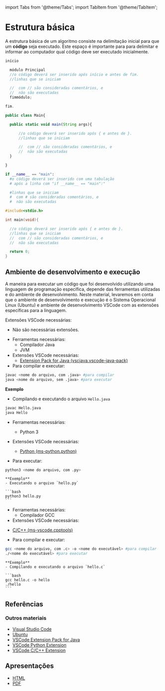 import Tabs from '@theme/Tabs';
import TabItem from '@theme/TabItem';

# Estrutura básica

A estrutura básica de um algoritmo consiste na delimitação inicial para que um **código** seja executado. Este espaço é importante para para delimitar e informar ao computador qual código deve ser executado inicialmente.

<!-- marp --- -->

<Tabs groupId='language'>
  <TabItem value="pseudocodigo" label="Pseudocódigo" default>

  ```c
  início

    módulo Principal
    //o código deverá ser inserido após início e antes de fim.
    //linhas que se iniciam 
  
    //  com // são consideradas comentários, e 
    //  não são executadas
    fimmódulo;

  fim.
  ```

  </TabItem>
  <TabItem value="java" label="Java">

  ```javascript
  public class Main{

    public static void main(String args){

        //o código deverá ser inserido após { e antes de }.
        //linhas que se iniciam 

        //  com // são consideradas comentários, e 
        //  não são executadas
    }

  }
  ```

  </TabItem>
  <TabItem value="python" label="Python">

  ```python
  if __name__ == "main":
    #o código deverá ser inserido com uma tabulação
    # após a linha com "if __name__ == "main":"

    #linhas que se iniciam 
    #  com # são consideradas comentários, e 
    #  não são executadas
  ```

  </TabItem>
  <TabItem value="c" label="C">

  ```c
  #include<stdio.h>
  
  int main(void){

    //o código deverá ser inserido após { e antes de }.
    //linhas que se iniciam 
    //  com // são consideradas comentários, e 
    //  não são executadas

    return 0;
  }
  ```

  </TabItem>
</Tabs>

## Ambiente de desenvolvimento e execução

A maneira para executar um código que foi desenvolvido utilizando uma linguagem de programação específica, depende das ferramentas utilizadas e do ambiente de desenvolvimento. Neste material, levaremos em conta que o ambiente de desenvolvimento e execução é o Sistema Operacional Linux (Ubuntu) e ambiente de desenvolvimento VSCode com as extensões específicas para a linguagem.

<!-- marp --- -->

<Tabs groupId='language'>
  <TabItem value="pseudocodigo" label="Pseudocódigo" default>

  Extensões VSCode necessárias:
  <ul>
    <li><a>Não são necessárias extensões.</a></li>
  </ul>


  </TabItem>
  <TabItem value="java" label="Java">

  - Ferramentas necessárias:
    - Compilador Java
    - JVM
  - Extensões VSCode necessárias:
    - [Extension Pack for Java (vscjava.vscode-java-pack)](https://marketplace.visualstudio.com/items?itemName=vscjava.vscode-java-pack)
  - Para compilar e executar:

  ```bash
  javac <nome do arquivo, com .java> #para compilar
  java <nome do arquivo, sem .java> #para executar
  ```


**Exemplo**

- Compilando e executando o arquivo `Hello.java`

```bash
javac Hello.java
java Hello
```



  </TabItem>
  <TabItem value="python" label="Python">

  - Ferramentas necessárias:
    - Python 3
  - Extensões VSCode necessárias:
    - [Python (ms-python.python)](https://marketplace.visualstudio.com/items?itemName=ms-python.python)

  - Para executar:

  ```bash
  python3 <nome do arquivo, com .py>
  ```

    **Exemplo**
    - Executando o arquivo `hello.py`  
    
    ```bash
    python3 hello.py
    ```




  </TabItem>

  <TabItem value="c" label="C">

  - Ferramentas necessárias:
    - Compilador GCC
  - Extensões VSCode necessárias:
  <ul>
    <li><a href="https://marketplace.visualstudio.com/items?itemName=ms-vscode.cpptools">C/C++ (ms-vscode.cpptools)</a></li>
  </ul>

  - Para compilar e executar:

  ```bash
  gcc <nome do arquivo, com .c> -o <nome do executável> #para compilar
  ./<nome do executável> #para executar
  ```

    **Exemplo**
    - Compilando e executando o arquivo `hello.c`  
    
    ```bash
    gcc hello.c -o hello
    ./hello
    ```


  </TabItem>

</Tabs>

## Referências

### Outros materiais
- [Visual Studio Code](https://code.visualstudio.com)
- [Ubuntu](https://ubuntu.com/download)
- [VSCode Extension Pack for Java](https://marketplace.visualstudio.com/items?itemName=vscjava.vscode-java-pack)
- [VSCode Python Extension](https://marketplace.visualstudio.com/items?itemName=ms-python.python)
- [VSCode C/C++ Extension](https://marketplace.visualstudio.com/items?itemName=ms-vscode.cpptools)

<!-- marp hide -->

## Apresentações
- [HTML](pathname:///slides/Algoritmos/02-Basicos/01-Estrutura_basica.html)
- [PDF](pathname:///slides/Algoritmos/02-Basicos/01-Estrutura_basica.pdf)

<!-- marp /hide -->